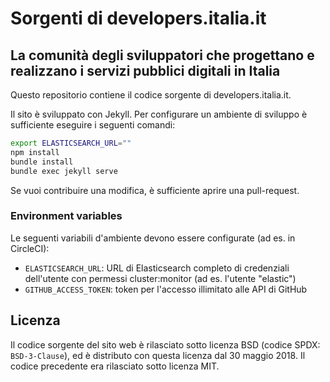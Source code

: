 # Sorgenti di developers.italia.it

## La comunità degli sviluppatori che progettano e realizzano i servizi pubblici digitali in Italia

Questo repositorio contiene il codice sorgente di developers.italia.it.

Il sito è sviluppato con Jekyll. Per configurare un ambiente di sviluppo è sufficiente eseguire i seguenti comandi:

```bash
export ELASTICSEARCH_URL=""
npm install
bundle install
bundle exec jekyll serve
```

Se vuoi contribuire una modifica, è sufficiente aprire una pull-request.

### Environment variables

Le seguenti variabili d'ambiente devono essere configurate (ad es. in CircleCI):

* `ELASTICSEARCH_URL`: URL di Elasticsearch completo di credenziali dell'utente con permessi cluster:monitor (ad es. l'utente "elastic")
* `GITHUB_ACCESS_TOKEN`: token per l'accesso illimitato alle API di GitHub

## Licenza

Il codice sorgente del sito web è rilasciato sotto licenza BSD (codice SPDX: `BSD-3-Clause`), ed è distributo con questa licenza dal 30 maggio 2018. Il codice precedente era rilasciato sotto licenza MIT.
